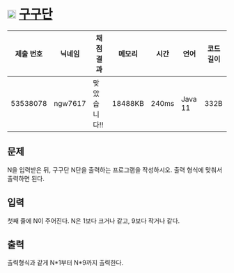 # <img width="20px"  src="https://d2gd6pc034wcta.cloudfront.net/tier/1.svg" class="solvedac-tier"> [구구단](https://www.acmicpc.net/problem/2739) 

| 제출 번호 | 닉네임 | 채점 결과 | 메모리 | 시간 | 언어 | 코드 길이 |
|---|---|---|---|---|---|---|
|53538078|ngw7617|맞았습니다!! |18488KB|240ms|Java 11|332B|

## 문제
<p>N을 입력받은 뒤, 구구단 N단을 출력하는 프로그램을 작성하시오. 출력 형식에 맞춰서 출력하면 된다.</p>

## 입력
<p>첫째 줄에 N이 주어진다. N은 1보다 크거나 같고, 9보다 작거나 같다.</p>

## 출력
<p>출력형식과 같게 N*1부터 N*9까지 출력한다.</p>


